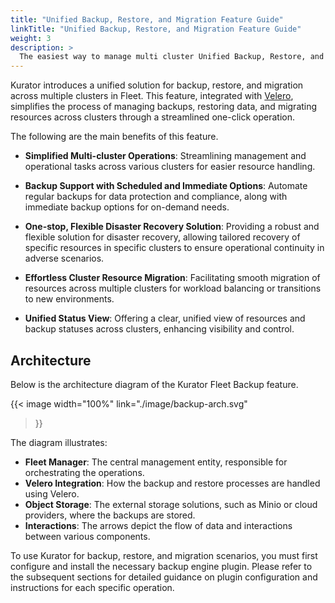 ```yaml
---
title: "Unified Backup, Restore, and Migration Feature Guide"
linkTitle: "Unified Backup, Restore, and Migration Feature Guide"
weight: 3
description: >
  The easiest way to manage multi cluster Unified Backup, Restore, and Migration with Fleet.
---
```


Kurator introduces a unified solution for backup, restore, and migration across multiple clusters in Fleet.
This feature, integrated with [Velero](https://velero.io/), simplifies the process of managing backups, restoring data, and migrating resources across clusters through a streamlined one-click operation.

The following are the main benefits of this feature.

- **Simplified Multi-cluster Operations**: Streamlining management and operational tasks across various clusters for easier resource handling.

- **Backup Support with Scheduled and Immediate Options**: Automate regular backups for data protection and compliance, along with immediate backup options for on-demand needs.

- **One-stop, Flexible Disaster Recovery Solution**: Providing a robust and flexible solution for disaster recovery, allowing tailored recovery of specific resources in specific clusters to ensure operational continuity in adverse scenarios.

- **Effortless Cluster Resource Migration**: Facilitating smooth migration of resources across multiple clusters for workload balancing or transitions to new environments.

- **Unified Status View**: Offering a clear, unified view of resources and backup statuses across clusters, enhancing visibility and control.

## Architecture

Below is the architecture diagram of the Kurator Fleet Backup feature.

{{< image width="100%"
link="./image/backup-arch.svg"
>}}

The diagram illustrates:

- **Fleet Manager**: The central management entity, responsible for orchestrating the operations.
- **Velero Integration**: How the backup and restore processes are handled using Velero.
- **Object Storage**: The external storage solutions, such as Minio or cloud providers, where the backups are stored.
- **Interactions**: The arrows depict the flow of data and interactions between various components.

To use Kurator for backup, restore, and migration scenarios, you must first configure and install the necessary backup engine plugin.
Please refer to the subsequent sections for detailed guidance on plugin configuration and instructions for each specific operation.
